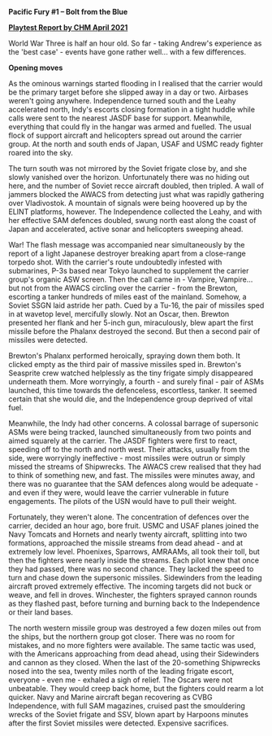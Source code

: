 **Pacific Fury \#1 – Bolt from the Blue**

**<u>Playtest Report by CHM April 2021</u>**

World War Three is half an hour old. So far - taking Andrew's experience
as the 'best case' - events have gone rather well... with a few
differences.

**Opening moves**

As the ominous warnings started flooding in I realised that the carrier
would be the primary target before she slipped away in a day or two.
Airbases weren't going anywhere. Independence turned south and the Leahy
accelerated north, Indy's escorts closing formation in a tight huddle
while calls were sent to the nearest JASDF base for support. Meanwhile,
everything that could fly in the hangar was armed and fuelled. The usual
flock of support aircraft and helicopters spread out around the carrier
group. At the north and south ends of Japan, USAF and USMC ready fighter
roared into the sky.

The turn south was not mirrored by the Soviet frigate close by, and she
slowly vanished over the horizon. Unfortunately there was no hiding out
here, and the number of Soviet recce aircraft doubled, then tripled. A
wall of jammers blocked the AWACS from detecting just what was rapidly
gathering over Vladivostok. A mountain of signals were being hoovered up
by the ELINT platforms, however. The Independence collected the Leahy,
and with her effective SAM defences doubled, swung north east along the
coast of Japan and accelerated, active sonar and helicopters sweeping
ahead.

War! The flash message was accompanied near simultaneously by the report
of a light Japanese destroyer breaking apart from a close-range torpedo
shot. With the carrier's route undoubtedly infested with submarines,
P-3s based near Tokyo launched to supplement the carrier group's organic
ASW screen. Then the call came in - Vampire, Vampire... but not from the
AWACS circling over the carrier - from the Brewton, escorting a tanker
hundreds of miles east of the mainland. Somehow, a Soviet SSGN laid
astride her path. Cued by a Tu-16, the pair of missiles sped in at
wavetop level, mercifully slowly. Not an Oscar, then. Brewton presented
her flank and her 5-inch gun, miraculously, blew apart the first missile
before the Phalanx destroyed the second. But then a second pair of
missiles were detected.

Brewton's Phalanx performed heroically, spraying down them both. It
clicked empty as the third pair of massive missiles sped in. Brewton's
Seasprite crew watched helplessly as the tiny frigate simply disappeared
underneath them. More worryingly, a fourth - and surely final - pair of
ASMs launched, this time towards the defenceless, escortless, tanker. It
seemed certain that she would die, and the Independence group deprived
of vital fuel.

Meanwhile, the Indy had other concerns. A colossal barrage of supersonic
ASMs were being tracked, launched simultaneously from two points and
aimed squarely at the carrier. The JASDF fighters were first to react,
speeding off to the north and north west. Their attacks, usually from
the side, were worryingly ineffective - most missiles were outrun or
simply missed the streams of Shipwrecks. The AWACS crew realised that
they had to think of something new, and fast. The missiles were minutes
away, and there was no guarantee that the SAM defences along would be
adequate - and even if they were, would leave the carrier vulnerable in
future engagements. The pilots of the USN would have to pull their
weight.

Fortunately, they weren't alone. The concentration of defences over the
carrier, decided an hour ago, bore fruit. USMC and USAF planes joined
the Navy Tomcats and Hornets and nearly twenty aircraft, splitting into
two formations, approached the missile streams from dead ahead - and at
extremely low level. Phoenixes, Sparrows, AMRAAMs, all took their toll,
but then the fighters were nearly inside the streams. Each pilot knew
that once they had passed, there was no second chance. They lacked the
speed to turn and chase down the supersonic missiles. Sidewinders from
the leading aircraft proved extremely effective. The incoming targets
did not buck or weave, and fell in droves. Winchester, the fighters
sprayed cannon rounds as they flashed past, before turning and burning
back to the Independence or their land bases.

The north western missile group was destroyed a few dozen miles out from
the ships, but the northern group got closer. There was no room for
mistakes, and no more fighters were available. The same tactic was used,
with the Americans approaching from dead ahead, using their Sidewinders
and cannon as they closed. When the last of the 20-something Shipwrecks
nosed into the sea, twenty miles north of the leading frigate escort,
everyone - even me - exhaled a sigh of relief. The Oscars were not
unbeatable. They would creep back home, but the fighters could rearm a
lot quicker. Navy and Marine aircraft began recovering as CVBG
Independence, with full SAM magazines, cruised past the smouldering
wrecks of the Soviet frigate and SSV, blown apart by Harpoons minutes
after the first Soviet missiles were detected. Expensive sacrifices.
